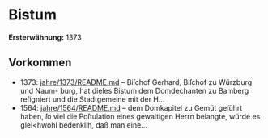 # Bistum

**Ersterwähnung:** 1373

## Vorkommen
- 1373: [jahre/1373/README.md](../jahre/1373/README.md) – Biſchof Gerhard, Biſchof zu Würzburg und Naum-
burg, hat dieſes Bistum dem Domdechanten zu Bamberg
reſigniert und die Stadtgemeine mit der H...
- 1564: [jahre/1564/README.md](../jahre/1564/README.md) – dem Domkapitel zu Gemüt geſührt
haben, ſo viel die Poſtulation eines gewaltigen Herrn
belangte, würde es glei<hwohl bedenklih, daß man eine...
